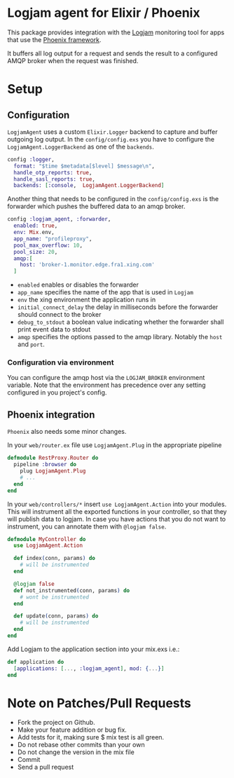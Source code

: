 Logjam agent for Elixir / Phoenix
===========

This package provides integration with the [Logjam](https://github.com/skaes/logjam_core) monitoring tool for apps that
use the [Phoenix framework](https://github.com/phoenixframework/phoenix).

It buffers all log output for a request and sends the result to a configured AMQP broker when the request was finished.

# Setup

## Configuration
`LogjamAgent` uses a custom `Elixir.Logger` backend to capture and buffer outgoing log output. In the
`config/config.exs` you have to configure the `LogjamAgent.LoggerBackend` as one of the `backends`.

``` Elixir
config :logger,
  format: "$time $metadata[$level] $message\n",
  handle_otp_reports: true,
  handle_sasl_reports: true,
  backends: [:console,  LogjamAgent.LoggerBackend]

```

Another thing that needs to be configured in the `config/config.exs` is the forwarder which pushes
the buffered data to an amqp broker.

``` Elixir
config :logjam_agent, :forwarder,
  enabled: true,
  env: Mix.env,
  app_name: "profileproxy",
  pool_max_overflow: 10,
  pool_size: 20,
  amqp:[
    host: 'broker-1.monitor.edge.fra1.xing.com'
  ]
```

* `enabled` enables or disables the forwarder
* `app_name` specifies the name of the app that is used in `Logjam`
* `env` the xing environment the application runs in
* `initial_connect_delay` the delay in milliseconds before the forwarder should connect to the broker
* `debug_to_stdout` a boolean value indicating whether the forwarder shall print event data to stdout
* `amqp` specifies the options passed to the amqp library. Notably the `host` and `port`.

### Configuration via environment

You can configure the amqp host via the `LOGJAM_BROKER` environment variable.
Note that the environment has precedence over any setting configured in you project's config.

## Phoenix integration

`Phoenix` also needs some minor changes.

In your `web/router.ex` file use `LogjamAgent.Plug` in the appropriate pipeline

``` Elixir
defmodule RestProxy.Router do
  pipeline :browser do
    plug LogjamAgent.Plug
    # ...
  end
end
```

In your `web/controllers/*` insert `use LogjamAgent.Action` into your modules.
This will instrument all the exported functions in your controller, so that they will
publish data to logjam. In case you have actions that you do not want to instrument, you
can annotate them with `@logjam false`.


```elixir
defmodule MyController do
  use LogjamAgent.Action

  def index(conn, params) do
    # will be instrumented
  end

  @logjam false
  def not_instrumented(conn, params) do
    # wont be instrumented
  end

  def update(conn, params) do
    # will be instrumented
  end
end
```

Add Logjam to the application section into your mix.exs i.e.:

```elixir
def application do
  [applications: [..., :logjam_agent], mod: {...}]
end
```

# Note on Patches/Pull Requests ###
* Fork the project on Github.
* Make your feature addition or bug fix.
* Add tests for it, making sure $ mix test is all green.
* Do not rebase other commits than your own
* Do not change the version in the mix file
* Commit
* Send a pull request
